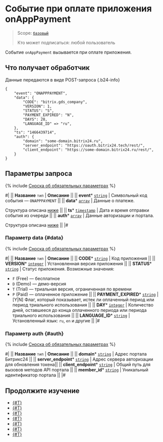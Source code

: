 # Событие при оплате приложения onAppPayment

> Scope: [`базовый`](../../scopes/permissions.md)
>
> Кто может подписаться: любой пользователь

Событие `onAppPayment` вызывается при оплате приложения.

## Что получает обработчик

Данные передаются в виде POST-запроса {.b24-info}

```
{
    "event": "ONAPPPAYMENT",
    "data": {
        "CODE": "bitrix.gds_company",
        "VERSION": 1,
        "STATUS": "S",
        "PAYMENT_EXPIRED": "N",
        "DAYS": 28,
        "LANGUAGE_ID" => "ru",
    },
    "ts": "1466439714",
    "auth": {
        "domain": "some-domain.bitrix24.ru",
        "server_endpoint": "https://oauth.bitrix24.tech/rest/", 
        "client_endpoint": "https://some-domain.bitrix24.ru/rest/", 
    }
}

```

## Параметры запроса

{% include [Сноска об обязательных параметрах](../../../_includes/required.md) %}

#|
|| **Название**
`тип` | **Описание** ||
|| **event***
[`string`](../../data-types.md) | Символьный код события — `ONAPPPAYMENT` ||
|| **data***
[`array`](../../data-types.md) | Данные о платеже.

Структура описана [ниже](#data) ||
|| **ts***
[`timestamp`](../../data-types.md) | Дата и время отправки события из очереди ||
|| **auth***
[`array`](../../data-types.md) | Данные авторизации и портала.

Структура описана [ниже](#auth) ||
|#

### Параметр data {#data}

{% include [Сноска об обязательных параметрах](../../../_includes/required.md) %}

#|
|| **Название**
`тип` | **Описание** ||
|| **CODE***
[`string`](../../data-types.md) | Код приложения ||
|| **VERSION***
[`integer`](../../data-types.md) | Установленная версия приложения ||
|| **STATUS***
[`string`](../../data-types.md) | Статус приложения. Возможные значения:
- `F` (Free) — бесплатное
- `D` (Demo) — демо-версия
- `T` (Trial) — триальная версия, ограниченная по времени
- `P` (Paid) — оплаченное приложение ||
|| **PAYMENT_EXPIRED***
[`string`](../../data-types.md) | [Y\|N] Флаг, который показывает, истек ли оплаченный период или период триального использования ||
|| **DAY***
[`integer`](../../data-types.md) | Количество дней, оставшееся до конца оплаченного периода или периода триального использования ||
|| **LANGUAGE_ID***
[`string`](../../data-types.md) | Установленный язык: `ru`, `en` и другие ||
|#

### Параметр auth {#auth}

{% include [Сноска об обязательных параметрах](../../../_includes/required.md) %}

#|
|| **Название**
`тип` | **Описание** ||
|| **domain***
[`string`](../../data-types.mdd) | Адрес портала Битрикс24 ||
|| **server_endpoint***
[`string`](../../data-types.md) | Адрес сервера авторизации для обновления токена||
|| **client_endpoint***
[`string`](../../data-types.md) | Общий путь для вызовов методов API портала ||
|| **member_id***
[`string`](../../data-types.md) | Уникальный идентификатор портала ||
|#

## Продолжите изучение

- [{#T}](../../events/index.md)
- [{#T}](../../events/event-bind.md)
- [{#T}](../system/app-info.md)
- [{#T}](./on-app-install.md)
- [{#T}](./on-app-method-confirm.md)
- [{#T}](./on-user-add.md)
- [{#T}](./on-app-uninstall.md)